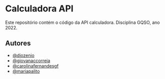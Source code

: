 
# Calculadora API

Este repositório contém o código da API calculadora. 
Disciplina GQSO, ano 2022.


## Autores

- [@diozenio](https://www.github.com/diozenio)
- [@giovanaccorreia](https://www.github.com/giovanaccorreia)
- [@carolinafernandesgf](https://www.github.com/carolinafernandesgf)
- [@mariapalito](https://www.github.com/mariapalito)
